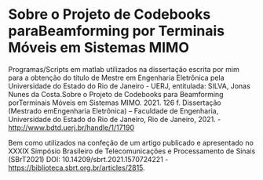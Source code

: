 # Sobre o Projeto de Codebooks paraBeamforming por Terminais Móveis em Sistemas MIMO

Programas/Scripts em matlab utilizados na dissertação escrita por mim para a obtenção do título de Mestre em Engenharia Eletrônica pela Universidade do Estado do Rio de Janeiro - UERJ, entitulada: 
SILVA, Jonas Nunes da Costa.Sobre o Projeto de Codebooks para Beamforming porTerminais Móveis em Sistemas MIMO. 2021.  126 f.  Dissertação (Mestrado emEngenharia Eletrônica) – Faculdade de Engenharia, Universidade do Estado do Rio de Janeiro, Rio de Janeiro, 2021. - 	http://www.bdtd.uerj.br/handle/1/17190


Bem como utilizados na confeção de um artigo publicado e apresentado no XXXIX Simpósio Brasileiro de Telecomunicações e Processamento de Sinais (SBrT2021)
DOI: 10.14209/sbrt.2021.1570724221 - https://biblioteca.sbrt.org.br/articles/2815.

